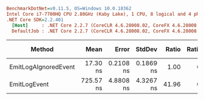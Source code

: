 ``` ini

BenchmarkDotNet=v0.11.5, OS=Windows 10.0.18362
Intel Core i7-7700HQ CPU 2.80GHz (Kaby Lake), 1 CPU, 8 logical and 4 physical cores
.NET Core SDK=2.2.401
  [Host]     : .NET Core 2.2.7 (CoreCLR 4.6.28008.02, CoreFX 4.6.28008.03), 64bit RyuJIT
  DefaultJob : .NET Core 2.2.7 (CoreCLR 4.6.28008.02, CoreFX 4.6.28008.03), 64bit RyuJIT


```
|               Method |      Mean |     Error |    StdDev | Ratio | RatioSD |  Gen 0 | Gen 1 | Gen 2 | Allocated |
|--------------------- |----------:|----------:|----------:|------:|--------:|-------:|------:|------:|----------:|
| EmitLogAIgnoredEvent |  17.30 ns | 0.2108 ns | 0.1869 ns |  1.00 |    0.00 |      - |     - |     - |         - |
|         EmitLogEvent | 725.57 ns | 4.8808 ns | 4.3267 ns | 41.96 |    0.48 | 0.1192 |     - |     - |     376 B |
